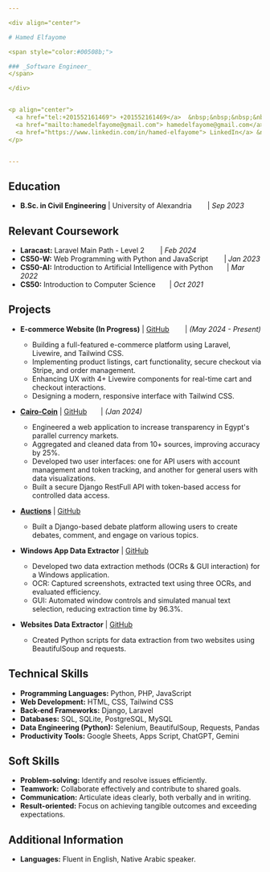 ```yaml
---

<div align="center">

# Hamed Elfayome

<span style="color:#00508b;">

### _Software Engineer_
</span>

</div>


<p align="center">
  <a href="tel:+201552161469"> +201552161469</a>  &nbsp;&nbsp;&nbsp;&nbsp;&nbsp;&nbsp;
  <a href="mailto:hamedelfayome@gmail.com"> hamedelfayome@gmail.com</a>  &nbsp;&nbsp;&nbsp;&nbsp;&nbsp;&nbsp;
  <a href="https://www.linkedin.com/in/hamed-elfayome"> LinkedIn</a> &nbsp;&nbsp;&nbsp;&nbsp;&nbsp;&nbsp;
</p>


---
```


## Education

* **B.Sc. in Civil Engineering** | University of Alexandria &nbsp;&nbsp;&nbsp;&nbsp;&nbsp;&nbsp; | _Sep 2023_

## Relevant Coursework

* **Laracast:** Laravel Main Path - Level 2 &nbsp;&nbsp;&nbsp;&nbsp;&nbsp;&nbsp; | _Feb 2024_
* **CS50-W:** Web Programming with Python and JavaScript &nbsp;&nbsp;&nbsp;&nbsp;&nbsp;&nbsp; | _Jan 2023_
* **CS50-AI:** Introduction to Artificial Intelligence with Python &nbsp;&nbsp;&nbsp;&nbsp;&nbsp;&nbsp;| _Mar 2022_
* **CS50:** Introduction to Computer Science &nbsp;&nbsp;&nbsp;&nbsp;&nbsp;&nbsp;| _Oct 2021_

## Projects

* **E-commerce Website (In Progress)** | [GitHub](https://github.com/hamed-elfayome/shop-website) &nbsp;&nbsp;&nbsp;&nbsp;&nbsp;&nbsp; | _(May 2024 - Present)_
    * Building a full-featured e-commerce platform using Laravel, Livewire, and Tailwind CSS.
    * Implementing product listings, cart functionality, secure checkout via Stripe, and order management.
    * Enhancing UX with 4+ Livewire components for real-time cart and checkout interactions.
    * Designing a modern, responsive interface with Tailwind CSS.

* [**Cairo-Coin**](https://cairo-coin.azurewebsites.net/Plus/) | [GitHub](https://github.com/hamed-elfayome/Cairo-Coin)&nbsp;&nbsp;&nbsp;&nbsp;&nbsp;&nbsp; | _(Jan 2024)_
    * Engineered a web application to increase transparency in Egypt's parallel currency markets.
    * Aggregated and cleaned data from 10+ sources, improving accuracy by 25%.
    * Developed two user interfaces: one for API users with account management and token tracking, and another for general users with data visualizations.
    * Built a secure Django RestFull API with token-based access for controlled data access.

* [**Auctions**](https://hamedmoahamed.pythonanywhere.com/All) | [GitHub](https://github.com/hamed-elfayome/CS50-Web/tree/main/commerce) &nbsp;&nbsp;&nbsp;&nbsp;&nbsp;&nbsp;
    * Built a Django-based debate platform allowing users to create debates, comment, and engage on various topics.

* **Windows App Data Extractor** | [GitHub](https://github.com/hamed-elfayome/Windows-App-Data-Extractor)
    * Developed two data extraction methods (OCRs & GUI interaction) for a Windows application.
    * OCR: Captured screenshots, extracted text using three OCRs, and evaluated efficiency.
    * GUI: Automated window controls and simulated manual text selection, reducing extraction time by 96.3%.

* **Websites Data Extractor** | [GitHub](https://github.com/hamed-elfayome/websites-Data-Extractor)
    * Created Python scripts for data extraction from two websites using BeautifulSoup and requests.

## Technical Skills

- **Programming Languages:** Python, PHP, JavaScript
- **Web Development:** HTML, CSS, Tailwind CSS
- **Back-end Frameworks:** Django, Laravel
- **Databases:** SQL, SQLite, PostgreSQL, MySQL
- **Data Engineering (Python):** Selenium, BeautifulSoup, Requests, Pandas 
- **Productivity Tools:** Google Sheets, Apps Script, ChatGPT, Gemini


## Soft Skills

* **Problem-solving:**  Identify and resolve issues efficiently.
* **Teamwork:**  Collaborate effectively and contribute to shared goals.
* **Communication:** Articulate ideas clearly, both verbally and in writing.
* **Result-oriented:** Focus on achieving tangible outcomes and exceeding expectations.

## Additional Information

* **Languages:** Fluent in English, Native Arabic speaker.
